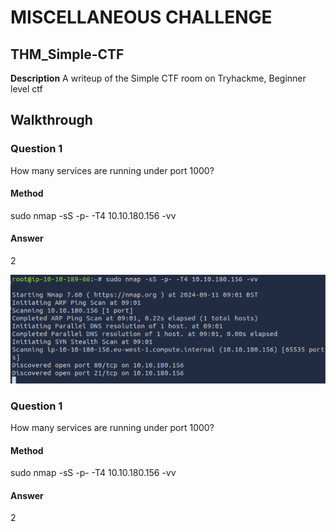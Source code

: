 # MISCELLANEOUS CHALLENGE
## THM_Simple-CTF

**Description**
A writeup of the Simple CTF room on Tryhackme, Beginner level ctf

## Walkthrough

### Question 1
How many services are running under port 1000?

#### Method
sudo nmap -sS -p- -T4 10.10.180.156 -vv

#### Answer
2 

![alt text](/images/q1.png)

### Question 1
How many services are running under port 1000?

#### Method
sudo nmap -sS -p- -T4 10.10.180.156 -vv

#### Answer
2 